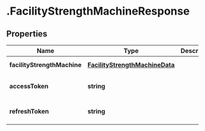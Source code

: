 # .FacilityStrengthMachineResponse

## Properties

Name | Type | Description | Notes
------------ | ------------- | ------------- | -------------
**facilityStrengthMachine** | [**FacilityStrengthMachineData**](FacilityStrengthMachineData.md) |  | [default to undefined]
**accessToken** | **string** |  | [optional] [default to undefined]
**refreshToken** | **string** |  | [optional] [default to undefined]


